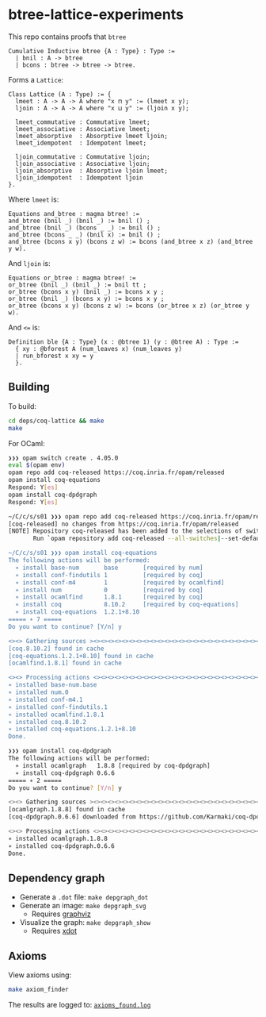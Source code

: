 
# btree-lattice-experiments

This repo contains proofs that `btree`

```coq
Cumulative Inductive btree {A : Type} : Type :=
  | bnil : A -> btree
  | bcons : btree -> btree -> btree.
```

Forms a `Lattice`:

```coq
Class Lattice (A : Type) := {
  lmeet : A -> A -> A where "x ⊓ y" := (lmeet x y);
  ljoin : A -> A -> A where "x ⊔ y" := (ljoin x y);

  lmeet_commutative : Commutative lmeet;
  lmeet_associative : Associative lmeet;
  lmeet_absorptive  : Absorptive lmeet ljoin;
  lmeet_idempotent  : Idempotent lmeet;

  ljoin_commutative : Commutative ljoin;
  ljoin_associative : Associative ljoin;
  ljoin_absorptive  : Absorptive ljoin lmeet;
  ljoin_idempotent  : Idempotent ljoin
}.
```

Where `lmeet` is:

```coq
Equations and_btree : magma btree! :=
and_btree (bnil _) (bnil _) := bnil () ;
and_btree (bnil _) (bcons _ _) := bnil () ;
and_btree (bcons _ _) (bnil x) := bnil () ;
and_btree (bcons x y) (bcons z w) := bcons (and_btree x z) (and_btree y w).
```

And `ljoin` is:

```coq
Equations or_btree : magma btree! :=
or_btree (bnil _) (bnil _) := bnil tt ;
or_btree (bcons x y) (bnil _) := bcons x y ;
or_btree (bnil _) (bcons x y) := bcons x y ;
or_btree (bcons x y) (bcons z w) := bcons (or_btree x z) (or_btree y w).
```

And `<=` is:

```coq
Definition ble {A : Type} (x : @btree 1) (y : @btree A) : Type :=
  { xy : @bforest A (num_leaves x) (num_leaves y)
  | run_bforest x xy = y
  }.
```



## Building

To build:

```bash
cd deps/coq-lattice && make
make
```

For OCaml:

```bash
❯❯❯ opam switch create . 4.05.0
eval $(opam env)
opam repo add coq-released https://coq.inria.fr/opam/released
opam install coq-equations
Respond: Y[es]
opam install coq-dpdgraph
Respond: Y[es]
```

```bash
~/C/c/s/s01 ❯❯❯ opam repo add coq-released https://coq.inria.fr/opam/released
[coq-released] no changes from https://coq.inria.fr/opam/released
[NOTE] Repository coq-released has been added to the selections of switch /Users/michaelklein/Coding/coq/scratch/s01 only.
       Run `opam repository add coq-released --all-switches|--set-default' to use it in all existing switches, or in newly created switches, respectively.

~/C/c/s/s01 ❯❯❯ opam install coq-equations
The following actions will be performed:
  ∗ install base-num       base       [required by num]
  ∗ install conf-findutils 1          [required by coq]
  ∗ install conf-m4        1          [required by ocamlfind]
  ∗ install num            0          [required by coq]
  ∗ install ocamlfind      1.8.1      [required by coq]
  ∗ install coq            8.10.2     [required by coq-equations]
  ∗ install coq-equations  1.2.1+8.10
===== ∗ 7 =====
Do you want to continue? [Y/n] y

<><> Gathering sources ><><><><><><><><><><><><><><><><><><><><><><><><><><>  🐫 
[coq.8.10.2] found in cache
[coq-equations.1.2.1+8.10] found in cache
[ocamlfind.1.8.1] found in cache

<><> Processing actions <><><><><><><><><><><><><><><><><><><><><><><><><><>  🐫 
∗ installed base-num.base
∗ installed num.0
∗ installed conf-m4.1
∗ installed conf-findutils.1
∗ installed ocamlfind.1.8.1
∗ installed coq.8.10.2
∗ installed coq-equations.1.2.1+8.10
Done.
```

```bash
❯❯❯ opam install coq-dpdgraph
The following actions will be performed:
  ∗ install ocamlgraph   1.8.8 [required by coq-dpdgraph]
  ∗ install coq-dpdgraph 0.6.6
===== ∗ 2 =====
Do you want to continue? [Y/n] y

<><> Gathering sources ><><><><><><><><><><><><><><><><><><><><><><><><><><>  🐫 
[ocamlgraph.1.8.8] found in cache
[coq-dpdgraph.0.6.6] downloaded from https://github.com/Karmaki/coq-dpdgraph/releases/download/v0.6.6/coq-dpdgraph-0.6.6.tgz

<><> Processing actions <><><><><><><><><><><><><><><><><><><><><><><><><><>  🐫 
∗ installed ocamlgraph.1.8.8
∗ installed coq-dpdgraph.0.6.6
Done.
```



## Dependency graph

- Generate a `.dot` file: `make depgraph_dot`
- Generate an image: `make depgraph_svg`
  - Requires [graphviz](http://www.graphviz.org)
- Visualize the graph: `make depgraph_show`
  - Requires [xdot](https://pypi.org/project/xdot/)

## Axioms

View axioms using:

```bash
make axiom_finder
```

The results are logged to: [`axioms_found.log`](axioms_found.log)

